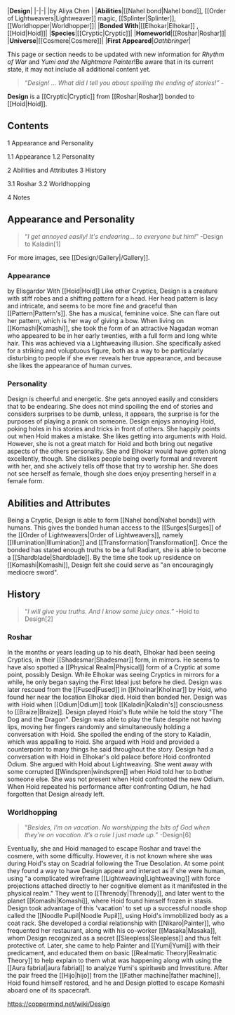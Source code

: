 |**Design**|
|-|-|
|by  Aliya Chen |
|**Abilities**|[[Nahel bond\|Nahel bond]], [[Order of Lightweavers\|Lightweaver]] magic, [[Splinter\|Splinter]], [[Worldhopper\|Worldhopper]]|
|**Bonded With**|[[Elhokar\|Elhokar]] , [[Hoid\|Hoid]]|
|**Species**|[[Cryptic\|Cryptic]]|
|**Homeworld**|[[Roshar\|Roshar]]|
|**Universe**|[[Cosmere\|Cosmere]]|
|**First Appeared**|*Oathbringer*|

This page or section needs to be updated with new information for *Rhythm of War* and *Yumi and the Nightmare Painter*!Be aware that in its current state, it may not include all additional content yet.

>“*Design! ... What did I tell you about spoiling the ending of stories!”*
\-


**Design** is a [[Cryptic\|Cryptic]] from [[Roshar\|Roshar]] bonded to [[Hoid\|Hoid]].

## Contents

1 Appearance and Personality

1.1 Appearance
1.2 Personality


2 Abilities and Attributes
3 History

3.1 Roshar
3.2 Worldhopping


4 Notes


## Appearance and Personality
>“*I get annoyed easily! It's endearing... to everyone but him!*”
\-Design to Kaladin[1] 

For more images, see [[Design/Gallery\|/Gallery]].
### Appearance
 by  Elisgardor  With [[Hoid\|Hoid]]
Like other Cryptics, Design is a creature with stiff robes and a shifting pattern for a head. Her head pattern is lacy and intricate, and seems to be more fine and graceful than [[Pattern\|Pattern's]]. She has a musical, feminine voice. She can flare out her pattern, which is her way of giving a bow.
When living on [[Komashi\|Komashi]], she took the form of an attractive Nagadan woman who appeared to be in her early twenties, with a full form and long white hair. This was achieved via a Lightweaving illusion. She specifically asked for a striking and voluptuous figure, both as a way to be particularly disturbing to people if she ever reveals her true appearance, and because she likes the appearance of human curves.

### Personality
Design is cheerful and energetic. She gets annoyed easily and considers that to be endearing. She does not mind spoiling the end of stories and considers surprises to be dumb, unless, it appears, the surprise is for the purposes of playing a prank on someone.
Design enjoys annoying Hoid, poking holes in his stories and tricks in front of others. She happily points out when Hoid makes a mistake. She likes getting into arguments with Hoid. However, she is not a great match for Hoid and both bring out negative aspects of the others personality. She and Elhokar would have gotten along excellently, though.
She dislikes people being overly formal and reverent with her, and she actively tells off those that try to worship her.
She does not see herself as female, though she does enjoy presenting herself in a female form.

## Abilities and Attributes
Being a Cryptic, Design is able to form [[Nahel bond\|Nahel bonds]] with humans. This gives the bonded human access to the [[Surges\|Surges]] of the [[Order of Lightweavers\|Order of Lightweavers]], namely [[Illumination\|Illumination]] and [[Transformation\|Transformation]]. Once the bonded has stated enough truths to be a full Radiant, she is able to become a [[Shardblade\|Shardblade]]. By the time she took up residence on [[Komashi\|Komashi]], Design felt she could serve as "an encouragingly mediocre sword".

## History
>“*I will give you truths. And I know some juicy ones.*”
\-Hoid to Design[2]


### Roshar
In the months or years leading up to his death, Elhokar had been seeing Cryptics, in their [[Shadesmar\|Shadesmar]] form, in mirrors. He seems to have also spotted a [[Physical Realm\|Physical]] form of a Cryptic at some point, possibly Design. While Elhokar was seeing Cryptics in mirrors for a while, he only began saying the First Ideal just before he died.
Design was later rescued from the [[Fused\|Fused]] in [[Kholinar\|Kholinar]] by Hoid, who found her near the location Elhokar died. Hoid then bonded her.
Design was with Hoid when [[Odium\|Odium]] took [[Kaladin\|Kaladin's]] consciousness to [[Braize\|Braize]]. Design played Hoid's flute while he told the story "The Dog and the Dragon". Design was able to play the flute despite not having lips, moving her fingers randomly and simultaneously holding a conversation with Hoid. She spoiled the ending of the story to Kaladin, which was appalling to Hoid. She argued with Hoid and provided a counterpoint to many things he said throughout the story.
Design had a conversation with Hoid in Elhokar's old palace before Hoid confronted Odium. She argued with Hoid about Lightweaving. She went away with some corrupted [[Windspren\|windspren]] when Hoid told her to bother someone else. She was not present when Hoid confronted the new Odium. When Hoid repeated his performance after confronting Odium, he had forgotten that Design already left.

### Worldhopping
>“*Besides, I’m on vacation. No worshipping the bits of God when they’re on vacation. It’s a rule I just made up.*”
\-Design[6]


Eventually, she and Hoid managed to escape Roshar and travel the cosmere, with some difficulty. However, it is not known where she was during Hoid's stay on Scadrial following the True Desolation. At some point they found a way to have Design appear and interact as if she were human, using "a complicated wireframe [[Lightweaving\|Lightweaving]] with force projections attached directly to her cognitive element as it manifested in the physical realm." They went to [[Threnody\|Threnody]], and later went to the planet [[Komashi\|Komashi]], where Hoid found himself frozen in stasis. Design took advantage of this 'vacation' to set up a successful noodle shop called the [[Noodle Pupil\|Noodle Pupil]], using Hoid's immobilized body as a coat rack.
She developed a cordial relationship with [[Nikaro\|Painter]], who frequented her restaurant, along with his co-worker [[Masaka\|Masaka]], whom Design recognized as a secret [[Sleepless\|Sleepless]] and thus felt protective of. Later, she came to help Painter and [[Yumi\|Yumi]] with their predicament, and educated them on basic [[Realmatic Theory\|Realmatic Theory]] to help explain to them what was happening along with using the [[Aura fabrial\|aura fabrial]] to analyze Yumi's spiritweb and Investiture. After the pair freed the [[Hijo\|hijo]] from the [[Father machine\|father machine]], Hoid found himself restored, and he and Design plotted to escape Komashi aboard one of its spacecraft.



https://coppermind.net/wiki/Design